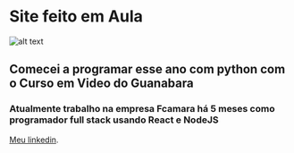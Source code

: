 # Site feito em **Aula**
![alt text](https://avatars.githubusercontent.com/u/78751043?v=4)

## Comecei a programar esse ano com python com o Curso em Video do Guanabara
### Atualmente trabalho na empresa Fcamara há 5 meses como programador full stack usando React e NodeJS

[Meu linkedin](linkedin.com/in/william-jonathan-036599208/).
